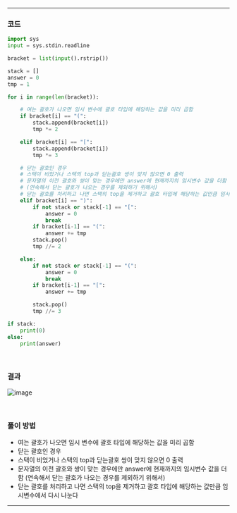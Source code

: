___
### 코드
```python
import sys
input = sys.stdin.readline

bracket = list(input().rstrip())

stack = []
answer = 0
tmp = 1

for i in range(len(bracket)):

    # 여는 괄호가 나오면 임시 변수에 괄호 타입에 해당하는 값을 미리 곱함
    if bracket[i] == "(":
        stack.append(bracket[i])
        tmp *= 2

    elif bracket[i] == "[":
        stack.append(bracket[i])
        tmp *= 3

    # 닫는 괄호인 경우
    # 스택이 비었거나 스택의 top과 닫는괄호 쌍이 맞지 않으면 0 출력
    # 문자열의 이전 괄호와 쌍이 맞는 경우에만 answer에 현재까지의 임시변수 값을 더함
    # (연속해서 닫는 괄호가 나오는 경우를 제외하기 위해서)
    # 닫는 괄호를 처리하고 나면 스택의 top을 제거하고 괄호 타입에 해당하는 값만큼 임시변수에서 다시 나눈다
    elif bracket[i] == ")":
        if not stack or stack[-1] == "[":
            answer = 0
            break
        if bracket[i-1] == "(":
            answer += tmp
        stack.pop()
        tmp //= 2

    else:
        if not stack or stack[-1] == "(":
            answer = 0
            break
        if bracket[i-1] == "[":
            answer += tmp

        stack.pop()
        tmp //= 3

if stack:
    print(0)
else:
    print(answer)
```
<br>

### 결과
![image](https://user-images.githubusercontent.com/50696567/202944279-030851f7-afa1-44ad-baac-b0c25771547a.png)

<br>

### 풀이 방법
- 여는 괄호가 나오면 임시 변수에 괄호 타입에 해당하는 값을 미리 곱함
- 닫는 괄호인 경우
- 스택이 비었거나 스택의 top과 닫는괄호 쌍이 맞지 않으면 0 출력
- 문자열의 이전 괄호와 쌍이 맞는 경우에만 answer에 현재까지의 임시변수 값을 더함 (연속해서 닫는 괄호가 나오는 경우를 제외하기 위해서)
- 닫는 괄호를 처리하고 나면 스택의 top을 제거하고 괄호 타입에 해당하는 값만큼 임시변수에서 다시 나눈다
___
